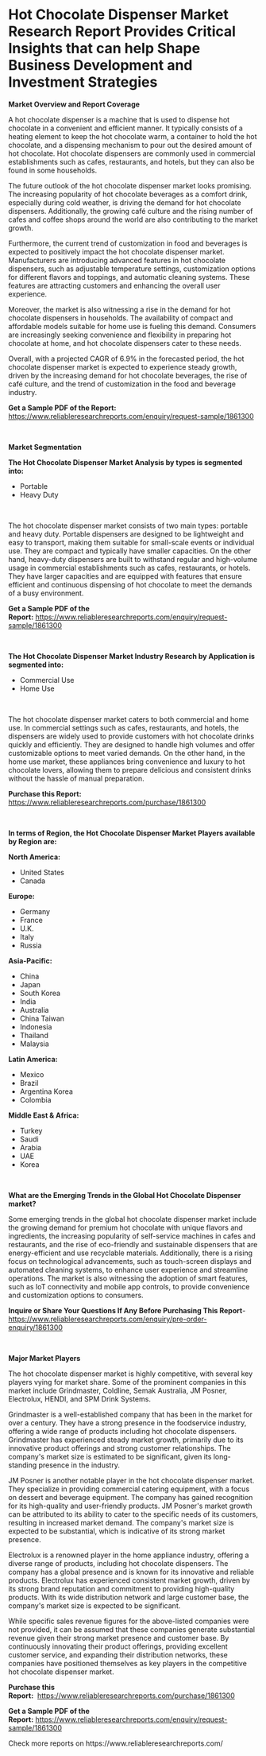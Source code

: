 <p><h1>Hot Chocolate Dispenser Market Research Report Provides Critical Insights that can help Shape Business Development and Investment Strategies</h1></p><p><strong>Market Overview and Report Coverage</strong></p>
<p><p>A hot chocolate dispenser is a machine that is used to dispense hot chocolate in a convenient and efficient manner. It typically consists of a heating element to keep the hot chocolate warm, a container to hold the hot chocolate, and a dispensing mechanism to pour out the desired amount of hot chocolate. Hot chocolate dispensers are commonly used in commercial establishments such as cafes, restaurants, and hotels, but they can also be found in some households.</p><p>The future outlook of the hot chocolate dispenser market looks promising. The increasing popularity of hot chocolate beverages as a comfort drink, especially during cold weather, is driving the demand for hot chocolate dispensers. Additionally, the growing café culture and the rising number of cafes and coffee shops around the world are also contributing to the market growth.</p><p>Furthermore, the current trend of customization in food and beverages is expected to positively impact the hot chocolate dispenser market. Manufacturers are introducing advanced features in hot chocolate dispensers, such as adjustable temperature settings, customization options for different flavors and toppings, and automatic cleaning systems. These features are attracting customers and enhancing the overall user experience.</p><p>Moreover, the market is also witnessing a rise in the demand for hot chocolate dispensers in households. The availability of compact and affordable models suitable for home use is fueling this demand. Consumers are increasingly seeking convenience and flexibility in preparing hot chocolate at home, and hot chocolate dispensers cater to these needs.</p><p>Overall, with a projected CAGR of 6.9% in the forecasted period, the hot chocolate dispenser market is expected to experience steady growth, driven by the increasing demand for hot chocolate beverages, the rise of café culture, and the trend of customization in the food and beverage industry.</p></p>
<p><strong>Get a Sample PDF of the Report:</strong> <a href="https://www.reliableresearchreports.com/enquiry/request-sample/1861300">https://www.reliableresearchreports.com/enquiry/request-sample/1861300</a></p>
<p>&nbsp;</p>
<p><strong>Market Segmentation</strong></p>
<p><strong>The Hot Chocolate Dispenser Market Analysis by types is segmented into:</strong></p>
<p><ul><li>Portable</li><li>Heavy Duty</li></ul></p>
<p>&nbsp;</p>
<p><p>The hot chocolate dispenser market consists of two main types: portable and heavy duty. Portable dispensers are designed to be lightweight and easy to transport, making them suitable for small-scale events or individual use. They are compact and typically have smaller capacities. On the other hand, heavy-duty dispensers are built to withstand regular and high-volume usage in commercial establishments such as cafes, restaurants, or hotels. They have larger capacities and are equipped with features that ensure efficient and continuous dispensing of hot chocolate to meet the demands of a busy environment.</p></p>
<p><strong>Get a Sample PDF of the Report:</strong>&nbsp;<a href="https://www.reliableresearchreports.com/enquiry/request-sample/1861300">https://www.reliableresearchreports.com/enquiry/request-sample/1861300</a></p>
<p>&nbsp;</p>
<p><strong>The Hot Chocolate Dispenser Market Industry Research by Application is segmented into:</strong></p>
<p><ul><li>Commercial Use</li><li>Home Use</li></ul></p>
<p>&nbsp;</p>
<p><p>The hot chocolate dispenser market caters to both commercial and home use. In commercial settings such as cafes, restaurants, and hotels, the dispensers are widely used to provide customers with hot chocolate drinks quickly and efficiently. They are designed to handle high volumes and offer customizable options to meet varied demands. On the other hand, in the home use market, these appliances bring convenience and luxury to hot chocolate lovers, allowing them to prepare delicious and consistent drinks without the hassle of manual preparation.</p></p>
<p><strong>Purchase this Report:</strong>&nbsp; <a href="https://www.reliableresearchreports.com/purchase/1861300">https://www.reliableresearchreports.com/purchase/1861300</a></p>
<p>&nbsp;</p>
<p><strong>In terms of Region, the Hot Chocolate Dispenser Market Players available by Region are:</strong></p>
<p>
    <p> <strong> North America: </strong>
        <ul>
            <li>United States</li>
            <li>Canada</li>
        </ul>
        </p> 
    <p> <strong> Europe: </strong>
        <ul>
            <li>Germany</li>
            <li>France</li>
            <li>U.K.</li>
            <li>Italy</li>
            <li>Russia</li>
        </ul>
        </p> 
    <p> <strong> Asia-Pacific: </strong>
        <ul>
            <li>China</li>
            <li>Japan</li>
            <li>South Korea</li>
            <li>India</li>
            <li>Australia</li>
            <li>China Taiwan</li>
            <li>Indonesia</li>
            <li>Thailand</li>
            <li>Malaysia</li>
        </ul>
        </p> 
    <p> <strong> Latin America: </strong>
        <ul>
            <li>Mexico</li>
            <li>Brazil</li>
            <li>Argentina Korea</li>
            <li>Colombia</li>
        </ul>
        </p> 
    <p> <strong> Middle East & Africa: </strong>
        <ul>
            <li>Turkey</li>
            <li>Saudi</li>
            <li>Arabia</li>
            <li>UAE</li>
            <li>Korea</li>
        </ul>
    </p>
    </p>
<p>&nbsp;</p>
<p><strong>What are the Emerging Trends in the Global Hot Chocolate Dispenser market?</strong></p>
<p><p>Some emerging trends in the global hot chocolate dispenser market include the growing demand for premium hot chocolate with unique flavors and ingredients, the increasing popularity of self-service machines in cafes and restaurants, and the rise of eco-friendly and sustainable dispensers that are energy-efficient and use recyclable materials. Additionally, there is a rising focus on technological advancements, such as touch-screen displays and automated cleaning systems, to enhance user experience and streamline operations. The market is also witnessing the adoption of smart features, such as IoT connectivity and mobile app controls, to provide convenience and customization options to consumers.</p></p>
<p><strong>Inquire or Share Your Questions If Any Before Purchasing This Report</strong>- <a href="https://www.reliableresearchreports.com/enquiry/pre-order-enquiry/1861300">https://www.reliableresearchreports.com/enquiry/pre-order-enquiry/1861300</a></p>
<p>&nbsp;</p>
<p><strong>Major Market Players</strong></p>
<p><p>The hot chocolate dispenser market is highly competitive, with several key players vying for market share. Some of the prominent companies in this market include Grindmaster, Coldline, Semak Australia, JM Posner, Electrolux, HENDI, and SPM Drink Systems.</p><p>Grindmaster is a well-established company that has been in the market for over a century. They have a strong presence in the foodservice industry, offering a wide range of products including hot chocolate dispensers. Grindmaster has experienced steady market growth, primarily due to its innovative product offerings and strong customer relationships. The company's market size is estimated to be significant, given its long-standing presence in the industry.</p><p>JM Posner is another notable player in the hot chocolate dispenser market. They specialize in providing commercial catering equipment, with a focus on dessert and beverage equipment. The company has gained recognition for its high-quality and user-friendly products. JM Posner's market growth can be attributed to its ability to cater to the specific needs of its customers, resulting in increased market demand. The company's market size is expected to be substantial, which is indicative of its strong market presence.</p><p>Electrolux is a renowned player in the home appliance industry, offering a diverse range of products, including hot chocolate dispensers. The company has a global presence and is known for its innovative and reliable products. Electrolux has experienced consistent market growth, driven by its strong brand reputation and commitment to providing high-quality products. With its wide distribution network and large customer base, the company's market size is expected to be significant.</p><p>While specific sales revenue figures for the above-listed companies were not provided, it can be assumed that these companies generate substantial revenue given their strong market presence and customer base. By continuously innovating their product offerings, providing excellent customer service, and expanding their distribution networks, these companies have positioned themselves as key players in the competitive hot chocolate dispenser market.</p></p>
<p><strong>Purchase this Report:</strong>&nbsp;&nbsp;<a href="https://www.reliableresearchreports.com/purchase/1861300">https://www.reliableresearchreports.com/purchase/1861300</a></p>
<p></p>
<p><strong>Get a Sample PDF of the Report:</strong>&nbsp;<a href="https://www.reliableresearchreports.com/enquiry/request-sample/1861300">https://www.reliableresearchreports.com/enquiry/request-sample/1861300</a></p>
<p>Check more reports on https://www.reliableresearchreports.com/</p>